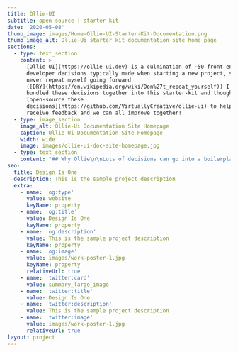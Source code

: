 ```yaml
---
title: Ollie-UI
subtitle: open-source | starter-kit
date: '2020-05-08'
thumb_image: images/Home-Ollie-UI-Starter-Kit-Documentation.png
thumb_image_alt: Ollie-Ui starter kit documentation site home page
sections:
  - type: text_section
    content: >
      [Ollie-UI](https://ollie-ui.dev) is a culmination of ~50 front-end
      developer decisions typically made when starting a new project, so to
      never repeat myself going forward
      ([DRY](https://en.wikipedia.org/wiki/Don%27t_repeat_yourself)) I've
      bundled these decisions together into this starter-kit and thought I'd
      [open-source these
      decisions](https://github.com/VirtuallyCreative/ollie-ui) to help others,
      receive feedback and we can all improve together!
  - type: image_section
    image_alt: Ollie-Ui Documentation Site Homepage
    caption: Ollie-Ui Documentation Site Homepage
    width: wide
    image: images/ollie-ui-doc-site-homepage.jpg
  - type: text_section
    content: "## Why Ollie\n\nLots of decisions can go into a boilerplate - so after making these decisions over and over they're now baked into this JavaScript Stater Kit.\n\nSome of the things out of the box are,\n\n*   **Webpack Devel­op­ment / Pro­duc­tion**\_ —  Sep­a­rate dev and prod con­figs & builds. Local devel­op­ment means fast builds via the in-mem­o­ry web­pack-dev-serv­er, and for pro­duc­tion builds every pos­si­ble opti­miza­tion needs to be utilized, making for slower builds at the gain of better optimizations.\n\n*   **Hot Mod­ule Replace­ment**\_ —  as changes are made to JavaScript, CSS, or tem­plates, the web­page seam­less­ly refreshes.\n\n*   **Dynam­ic Code Split­ting**  —  Webpack sorts out how to chunk JavaScript in a con­fig file, auto-magically.\n\n*   **Async Dynam­ic Mod­ule Load­ing**\_- Load only the code/​resources need­ed, when they are need­ed, with­out ren­der blocking.\n\n*   **Mod­ern to Lega­cy JS Bun­dles**\_—  Deploy mod­ern ES2019+ JavaScript mod­ules while grace­ful­ly pro­vid­ing a fall­back lega­cy bun­dle for lega­cy browsers (with all of the tran­spiled code and polyfills).\n\n*   **Cache Bust­ing via manifest.json**\_- Sets long expiry data for our sta­t­ic assets, while also ensur­ing that they are auto­mat­i­cal­ly cache bust­ed if they change.\n\n*   **Crit­i­cal CSS**\_ —  This is some­thing that makes ini­tial page loads sig­nif­i­cant­ly faster by only delivering the styles needed first.\n\n*   **Work­box Ser­vice Work­er**\_ —  Lever­age Google’s Work­box project to gen­er­ate a Ser­vice Work­er for us that will know about all of our project’s assets.\n\n*   **PostC­SS**\_—  The ​“Babel of CSS”, lets you SASS like a boss.\n\n*   **Image Opti­miza­tion**\_ —  Opti­mize them via auto­mat­ed tools like mozjpeg, optipng, svgo, etc for next step...\n\n*   **Auto­mat­ic .webp Cre­ation**\_ —  Chrome, Edge, and Fire­fox all are sup­port­ing .webp, and can signifigantly boost performance.\n"
seo:
  title: Design Is One
  description: This is the sample project description
  extra:
    - name: 'og:type'
      value: website
      keyName: property
    - name: 'og:title'
      value: Design Is One
      keyName: property
    - name: 'og:description'
      value: This is the sample project description
      keyName: property
    - name: 'og:image'
      value: images/work-poster-1.jpg
      keyName: property
      relativeUrl: true
    - name: 'twitter:card'
      value: summary_large_image
    - name: 'twitter:title'
      value: Design Is One
    - name: 'twitter:description'
      value: This is the sample project description
    - name: 'twitter:image'
      value: images/work-poster-1.jpg
      relativeUrl: true
layout: project
---
```

